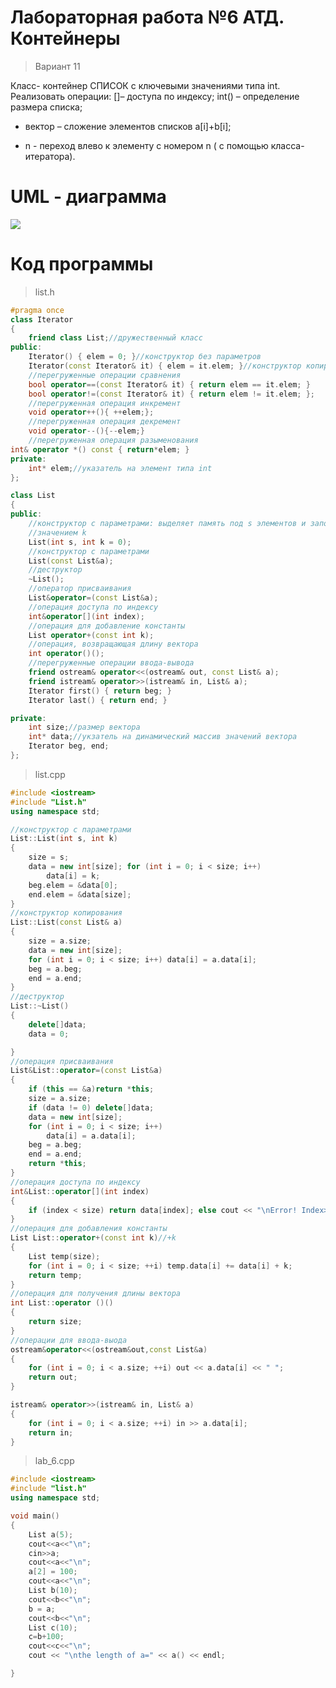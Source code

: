 # Лабораторная работа №6 АТД. Контейнеры
>Вариант 11

Класс- контейнер СПИСОК с ключевыми значениями типа int. Реализовать операции:
[]– доступа по индексу;
int() – определение размера списка;
+ вектор – сложение элементов списков a[i]+b[i];
- n - переход влево к элементу c номером n ( с помощью класса-итератора).

# UML - диаграмма 

![](https://sun9-11.userapi.com/impg/wKqOQ39sOUAJJbNvKJa4D4ca1NEK6q-9UMsFyQ/mq7Me7K70Ek.jpg?size=631x501&quality=96&sign=f05a8d0b2f4835678062bf0078f7d87c&type=album)
# Код программы 

>list.h

```cpp
#pragma once
class Iterator
{
	friend class List;//дружественный класс 
public:
	Iterator() { elem = 0; }//конструктор без параметров
	Iterator(const Iterator& it) { elem = it.elem; }//конструктор копирования
	//перегруженные операции сравнения
	bool operator==(const Iterator& it) { return elem == it.elem; }
	bool operator!=(const Iterator& it) { return elem != it.elem; };
	//перегруженная операция инкремент
	void operator++(){ ++elem;};
	//перегруженная операция декремент 
	void operator--(){--elem;}
	//перегруженная операция разыменования
int& operator *() const { return*elem; } 
private:
	int* elem;//указатель на элемент типа int
};

class List
{
public:
	//конструктор с параметрами: выделяет память под s элементов и заполняет их
	//значением k
	List(int s, int k = 0);
	//конструктор с параметрами 
	List(const List&a);
	//деструктор
	~List();
	//оператор присваивания
	List&operator=(const List&a);
	//операция доступа по индексу
	int&operator[](int index);
	//операция для добавление константы 
	List operator+(const int k);
	//операция, возвращающая длину вектора 
	int operator()();
	//перегруженные операции ввода-вывода
	friend ostream& operator<<(ostream& out, const List& a);
	friend istream& operator>>(istream& in, List& a);
	Iterator first() { return beg; }
	Iterator last() { return end; }

private:
	int size;//размер вектора
	int* data;//укзатель на динамический массив значений вектора
	Iterator beg, end;
};

```

>list.cpp

```cpp
#include <iostream>
#include "List.h"
using namespace std;

//конструктор с параметрами
List::List(int s, int k)
{
	size = s;
	data = new int[size]; for (int i = 0; i < size; i++)
		data[i] = k;
	beg.elem = &data[0];
	end.elem = &data[size];
}
//конструктор копирования
List::List(const List& a)
{
	size = a.size; 
	data = new int[size];
	for (int i = 0; i < size; i++) data[i] = a.data[i];
	beg = a.beg;
	end = a.end;
}
//деструктор
List::~List()
{
	delete[]data; 
	data = 0;

}
//операция присваивания 
List&List::operator=(const List&a)
{
	if (this == &a)return *this; 
	size = a.size;
	if (data != 0) delete[]data;
	data = new int[size];
	for (int i = 0; i < size; i++)
		data[i] = a.data[i];
	beg = a.beg;
	end = a.end;
	return *this;
}
//операция доступа по индексу 
int&List::operator[](int index)
{
	if (index < size) return data[index]; else cout << "\nError! Index>size";
}
//операция для добавления константы 
List List::operator+(const int k)//+k
{
	List temp(size);
	for (int i = 0; i < size; ++i) temp.data[i] += data[i] + k;
	return temp;
}
//операция для получения длины вектора 
int List::operator ()()
{
	return size;
}
//операции для ввода-выода 
ostream&operator<<(ostream&out,const List&a)
{
	for (int i = 0; i < a.size; ++i) out << a.data[i] << " ";
	return out;
}

istream& operator>>(istream& in, List& a)
{
	for (int i = 0; i < a.size; ++i) in >> a.data[i];
	return in;
}

```

>lab_6.cpp

```cpp
#include <iostream>
#include "list.h"
using namespace std;

void main()
{
	List a(5); 
	cout<<a<<"\n";
	cin>>a;
	cout<<a<<"\n";
	a[2] = 100;
	cout<<a<<"\n";
	List b(10);
	cout<<b<<"\n";
	b = a;
	cout<<b<<"\n";
	List c(10);
	c=b+100;
	cout<<c<<"\n";
	cout << "\nthe length of a=" << a() << endl;

}
```
